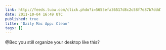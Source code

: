 ```yaml
---
link: http://feeds.tuaw.com/click.phdo?i=5655efa36517d8c2c58f7e87b7ddd705
date: 2011-10-04 16:49 UTC
published: true
title: 'Daily Mac App: Clean'
tags: []
---
```


@Bec you still organize your desktop like this?
